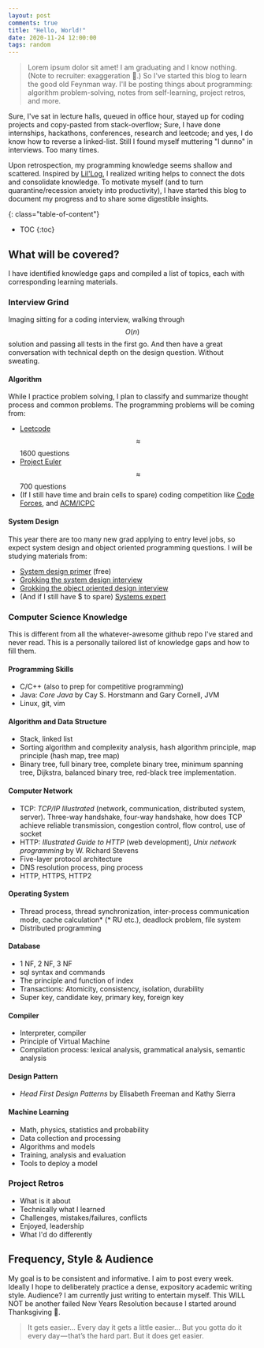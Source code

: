 ```yaml
---
layout: post
comments: true
title: "Hello, World!"
date: 2020-11-24 12:00:00
tags: random
---
```




> Lorem ipsum dolor sit amet! I am graduating and I know nothing. (Note to recruiter: exaggeration 🙊.) So I've started this blog to learn the good old Feynman way. I'll be posting things about programming: algorithm problem-solving, notes from self-learning, project retros, and more.

<!--more-->


Sure, I've sat in lecture halls, queued in office hour, stayed up for coding projects and copy-pasted from stack-overflow; Sure, I have done internships, hackathons, conferences, research and leetcode; and yes, I do know how to reverse a linked-list. Still I found myself muttering "I dunno" in interviews. Too many times.

Upon retrospection, my programming knowledge seems shallow and scattered. Inspired by [Lil'Log](https://lilianweng.github.io/lil-log), I realized writing helps to connect the dots and consolidate knowledge. To motivate myself (and to turn quarantine/recession anxiety into productivity), I have started this blog to document my progress and to share some digestible insights.


{: class="table-of-content"}
* TOC
{:toc}


## What will be covered?
I have identified knowledge gaps and compiled a list of topics, each with corresponding learning materials.

### Interview Grind
Imaging sitting for a coding interview, walking through $$O(n)$$ solution and passing all tests in the first go. And then have a great conversation with technical depth on the design question. Without sweating.

#### Algorithm
While I practice problem solving, I plan to classify and summarize thought process and common problems. The programming problems will be coming from:
- [Leetcode](https://leetcode.com/) $$\approx$$ 1600 questions
- [Project Euler](https://projecteuler.net/) $$\approx$$ 700 questions
- (If I still have time and brain cells to spare) coding competition like [Code Forces](https://codeforces.com/problemset), and [ACM/ICPC](http://poj.org/problemlist)

#### System Design
This year there are too many new grad applying to entry level jobs, so expect system design and object oriented programming questions. I will be studying materials from:
- [System design primer](https://github.com/donnemartin/system-design-primer) (free)
- [Grokking the system design interview](https://www.educative.io/courses/grokking-the-system-design-interview)
- [Grokking the object oriented design interview](https://www.educative.io/courses/grokking-the-object-oriented-design-interview)
- (And if I still have $ to spare) [Systems expert](https://www.algoexpert.io/systems/fundamentals)

### Computer Science Knowledge
This is different from all the whatever-awesome github repo I've stared and never read. This is a personally tailored list of knowledge gaps and how to fill them.

#### Programming Skills
- C/C++ (also to prep for competitive programming)
- Java: *Core Java* by Cay S. Horstmann and Gary Cornell, JVM
- Linux, git, vim

#### Algorithm and Data Structure
- Stack, linked list
- Sorting algorithm and complexity analysis, hash algorithm principle, map principle (hash map, tree map)
- Binary tree, full binary tree, complete binary tree, minimum spanning tree, Dijkstra, balanced binary tree, red-black tree implementation.

#### Computer Network
- TCP: *TCP/IP Illustrated* (network, communication, distributed system, server). Three-way handshake, four-way handshake, how does TCP achieve reliable transmission, congestion control, flow control, use of socket
- HTTP: *Illustrated Guide to HTTP* (web development), *Unix network programming* by W. Richard Stevens
- Five-layer protocol architecture
- DNS resolution process, ping process
- HTTP, HTTPS, HTTP2

#### Operating System
- Thread process, thread synchronization, inter-process communication mode, cache calculation* (* RU etc.), deadlock problem, file system
- Distributed programming

#### Database
- 1 NF, 2 NF, 3 NF
- sql syntax and commands
- The principle and function of index
- Transactions: Atomicity, consistency, isolation, durability
- Super key, candidate key, primary key, foreign key

#### Compiler
- Interpreter, compiler
- Principle of Virtual Machine
- Compilation process: lexical analysis, grammatical analysis, semantic analysis

#### Design Pattern
- *Head First Design Patterns* by Elisabeth Freeman and Kathy Sierra

#### Machine Learning
- Math, physics, statistics and probability
- Data collection and processing
- Algorithms and models
- Training, analysis and evaluation
- Tools to deploy a model

### Project Retros
- What is it about
- Technically what I learned
- Challenges, mistakes/failures, conflicts
- Enjoyed, leadership
- What I'd do differently


## Frequency, Style & Audience
My goal is to be consistent and informative. I aim to post every week. Ideally I hope to deliberately practice a dense, expository academic writing style. Audience? I am currently just writing to entertain myself. This WILL NOT be another failed New Years Resolution because I started around Thanksgiving 🦃.

> It gets easier… Every day it gets a little easier… But you gotta do it every day — that’s the hard part. But it does get easier.
